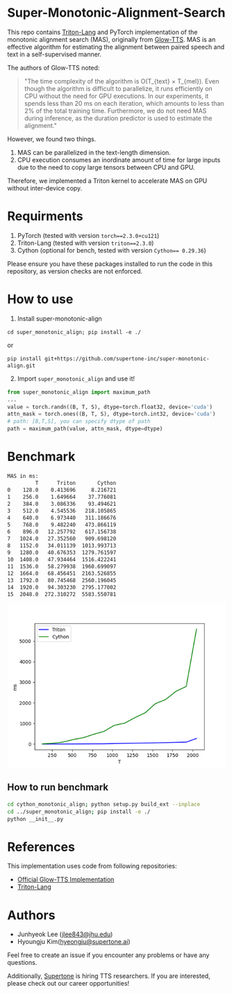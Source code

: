 # Super-Monotonic-Alignment-Search

This repo contains [Triton-Lang](https://github.com/triton-lang/triton) and PyTorch implementation of the monotonic alignment search (MAS), originally from [Glow-TTS](https://arxiv.org/abs/2005.11129).
MAS is an effective algorithm for estimating the alignment between paired speech and text in a self-supervised manner.


The authors of Glow-TTS noted:
> "The time complexity of the algorithm is O(T_{text} × T_{mel}). Even though the algorithm is difficult to parallelize, it runs efficiently on CPU without the need for GPU executions. In our experiments, it spends less than 20 ms on each iteration, which amounts to less than 2% of the total training time. Furthermore, we do not need MAS during inference, as the duration predictor is used to estimate the alignment."

However, we found two things.
1. MAS can be parallelized in the text-length dimension.
2. CPU execution consumes an inordinate amount of time for large inputs due to the need to copy large tensors between CPU and GPU.

Therefore, we implemented a Triton kernel to accelerate MAS on GPU without inter-device copy.

# Requirments
1. PyTorch (tested with version `torch==2.3.0+cu121`)
2. Triton-Lang (tested with version `triton==2.3.0`)
3. Cython (optional for bench, tested with version `Cython== 0.29.36`)

Please ensure you have these packages installed to run the code in this repository, as version checks are not enforced.

# How to use
1. Install super-monotonic-align
```
cd super_monotonic_align; pip install -e ./
```
or
```
pip install git+https://github.com/supertone-inc/super-monotonic-align.git
```
2. Import `super_monotonic_align` and use it!
```python
from super_monotonic_align import maximum_path
...
value = torch.randn((B, T, S), dtype=torch.float32, device='cuda')
attn_mask = torch.ones((B, T, S), dtype=torch.int32, device='cuda')
# path: [B,T,S], you can specify dtype of path
path = maximum_path(value, attn_mask, dtype=dtype)
```

# Benchmark
```
MAS in ms:
         T      Triton       Cython
0    128.0    0.413696     8.216721
1    256.0    1.649664    37.776081
2    384.0    3.086336    93.494621
3    512.0    4.545536   218.105865
4    640.0    6.973440   311.186676
5    768.0    9.482240   473.866119
6    896.0   12.257792   617.156738
7   1024.0   27.352560   909.698120
8   1152.0   34.011139  1013.993713
9   1280.0   40.676353  1279.761597
10  1408.0   47.934464  1516.422241
11  1536.0   58.279938  1960.699097
12  1664.0   68.456451  2163.526855
13  1792.0   80.745468  2560.196045
14  1920.0   94.303230  2795.177002
15  2048.0  272.310272  5583.550781
```
![](./assets/MAS.png)


## How to run benchmark
```bash
cd cython_monotonic_align; python setup.py build_ext --inplace
cd ../super_monotonic_align; pip install -e ./
python __init__.py
```

# References
This implementation uses code from following repositories:
- [Official Glow-TTS Implementation](https://github.com/jaywalnut310/glow-tts)
- [Triton-Lang](https://github.com/triton-lang/triton)


# Authors
- Junhyeok Lee ([jlee843@jhu.edu](mailto:jlee843@jhu.edu))
- Hyoungju Kim([hyeongju@supertone.ai](mailto:hyeongju@supertone.ai))


Feel free to create an issue if you encounter any problems or have any questions.

Additionally, [Supertone](https://supertone.ai) is hiring TTS researchers. 
If you are interested, please check out our career opportunities!
